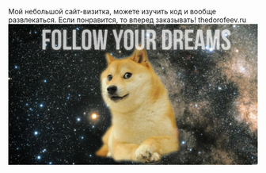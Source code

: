 Мой небольшой сайт-визитка, можете изучить код  и вообще развлекаться. Если понравится, то вперед заказывать! 
thedorofeev.ru
<img src='assets/Images/dogedream.jpeg' />
